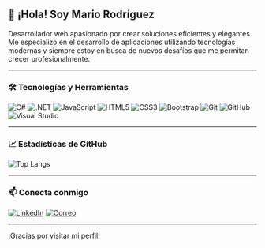## 👋 ¡Hola! Soy Mario Rodríguez

Desarrollador web apasionado por crear soluciones eficientes y elegantes. Me especializo en el desarrollo de aplicaciones utilizando tecnologías modernas y siempre estoy en busca de nuevos desafíos que me permitan crecer profesionalmente.

---

### 🛠️ Tecnologías y Herramientas

![C#](https://img.shields.io/badge/C%23-239120?style=for-the-badge&logo=c-sharp&logoColor=white)
![.NET](https://img.shields.io/badge/.NET-512BD4?style=for-the-badge&logo=.net&logoColor=white)
![JavaScript](https://img.shields.io/badge/JavaScript-F7DF1E?style=for-the-badge&logo=javascript&logoColor=black)
![HTML5](https://img.shields.io/badge/HTML5-E34F26?style=for-the-badge&logo=html5&logoColor=white)
![CSS3](https://img.shields.io/badge/CSS3-1572B6?style=for-the-badge&logo=css3&logoColor=white)
![Bootstrap](https://img.shields.io/badge/Bootstrap-7952B3?style=for-the-badge&logo=bootstrap&logoColor=white)
![Git](https://img.shields.io/badge/Git-F05032?style=for-the-badge&logo=git&logoColor=white)
![GitHub](https://img.shields.io/badge/GitHub-181717?style=for-the-badge&logo=github&logoColor=white)
![Visual Studio](https://img.shields.io/badge/Visual%20Studio-5C2D91?style=for-the-badge&logo=visual%20studio&logoColor=white)

---

### 📈 Estadísticas de GitHub

![Top Langs](https://github-readme-stats.vercel.app/api/top-langs/?username=MarioRodriguez99&layout=compact&theme=dark)

---

### 📫 Conecta conmigo

[![LinkedIn](https://img.shields.io/badge/LinkedIn-0077B5?style=for-the-badge&logo=linkedin&logoColor=white)](https://www.linkedin.com/in/tu-linkedin)
[![Correo](https://img.shields.io/badge/Correo-EA4335?style=for-the-badge&logo=gmail&logoColor=white)](mailto:tuemail@example.com)

---

¡Gracias por visitar mi perfil!
